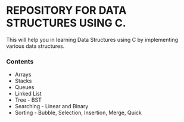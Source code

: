 # REPOSITORY FOR DATA STRUCTURES USING C.
This will help you in learning Data Structures using C by implementing various data structures.

### Contents
<ul> 
	<li>Arrays</li>
	<li>Stacks</li>
	<li>Queues</li>
	<li>Linked List</li>
	<li>Tree - BST</li>
	<li>Searching - Linear and Binary</li>
	<li>Sorting - Bubble, Selection, Insertion, Merge, Quick</li>
</ul>
